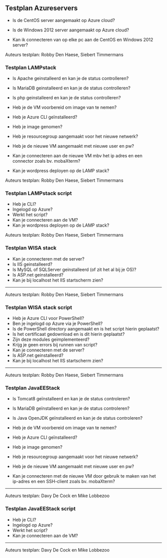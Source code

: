 ## Testplan Azureservers

- Is de CentOS server aangemaakt op Azure cloud?

- Is de Windows 2012 server aangemaakt op Azure cloud?
 
- Kan ik connecteren van op elke pc aan de CentOS en Windows 2012 server?

Auteurs testplan: Robby Den Haese, Siebert Timmermans

### Testplan LAMPstack

- Is Apache geinstalleerd en kan je de status controlleren?

- Is MariaDB geinstalleerd en kan je de status controlleren?

- Is php geinstalleerd en kan je de status controlleren?

- Heb je de VM voorbereid om image van te nemen?

- Heb je Azure CLI geïnstalleerd?

- Heb je image genomen?

- Heb je resourcegroup aangemaakt voor het nieuwe netwerk?

- Heb je de nieuwe VM aangemaakt met nieuwe user en pw?

- Kan je connecteren aan de nieuwe VM mbv het ip adres en een connector zoals bv. mobaXterm?

- Kan je wordpress deployen op de LAMP stack?

Auteurs testplan: Robby Den Haese, Siebert Timmermans

### Testplan LAMPstack script

 -  Heb je CLI?
 -  Ingelogd op Azure?
 -  Werkt het script?
 -  Kan je connecteren aan de VM?
 -  Kan je wordpress deployen op de LAMP stack?

Auteurs testplan: Robby Den Haese, Siebert Timmermans
 
### Testplan WISA stack

- Kan je connecteren met de server?
- Is IIS geinstalleerd?
- Is MySQL of SQLServer geinstalleerd (of zit het al bij je OS)?
- Is ASP.net geinstalleerd?
- Kan je bij localhost het IIS startscherm zien?


----------

Auteurs testplan: Robby Den Haese, Siebert Timmermans

### Testplan WISA stack script
- Heb je Azure CLI voor PowerShell?
- Ben je ingelogd op Azure via je PowerShell?
- Is de PowerShell directory aangemaakt en is het script hierin geplaatst?
- Is het certificaat gedownload en is dit hierin geplaatst?
- Zijn deze modules geimplementeerd?
- Krijg je geen errors bij runnen van script?
- Kan je connecteren met de server?
- Is ASP.net geinstalleerd?
- Kan je bij localhost het IIS startscherm zien?


----------

Auteurs testplan: Robby Den Haese, Siebert Timmermans


### Testplan JavaEEStack


- Is Tomcat8 geïnstalleerd en kan je de status controleren? 

- Is MariaDB geïnstalleerd en kan je de status controleren? 

- Is Java OpenJDK geïnstalleerd en kan je de status controleren? 

- Heb je de VM voorbereid om image van te nemen? 
 
- Heb je Azure CLI geïnstalleerd? 

- Heb je image genomen? 

- Heb je resourcegroup aangemaakt voor het nieuwe netwerk? 

- Heb je de nieuwe VM aangemaakt met nieuwe user en pw? 

- Kan je connecteren met de nieuwe VM door gebruik te maken van het ip-adres en een SSH-client zoals bv. mobaXterm?  

----------

Auteurs testplan: Davy De Cock en Mike Lobbezoo

### Testplan JavaEEStack script

-  Heb je CLI? 
-  Ingelogd op Azure? 
-  Werkt het script? 
-  Kan je connecteren aan de VM?



----------

Auteurs testplan: Davy De Cock en Mike Lobbezoo
